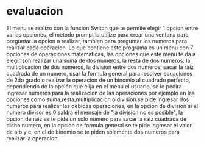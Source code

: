 # evaluacion
El menu se realizo con la funcion Switch que te permite elegir 1 opcion entre varias opciones, el metodo prompt lo utilize para crear una ventana para preguntar la opcion a realizar, tambien para preguntar los numeros para realizar cada operacion. Lo que contiene este programa es un menu con 7 opciones de operaciones matematicas, las opciones que este menu te da a elegir son:realizar una suma de dos numeros, la resta de dos numeros, la multiplicacion de dos numeros, la division entre dos numeros, sacar la raiz cuadrada de un numero, usar la formula general para resolver ecuaciones de 2do grado o realizar la operacion de un binomio al cuadrado perfecto, dependiendo de la opción que elija en el menu el usuario, se le pedira  ingresar numeros para la realizacion de las operaciones por ejemplo en las opciones como suma,resta,multiplicacion o division se pide ingresar dos numeros para realizar las debidas operaciones, en la opcion de division si el numero divisor es 0 saldra el mensaje de "la division no es posible", la opcion de raiz se te pide un solo numero para sacar la raiz cuadrada de dicho numero, en la opcion de formula general se te pide ingresar el valor de a,b y c, en el de binomio se te piden solamente dos numeros para realizar la operacion.
